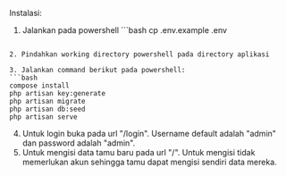 Instalasi:

1. Jalankan pada powershell ```bash
cp .env.example .env
```

2. Pindahkan working directory powershell pada directory aplikasi

3. Jalankan command berikut pada powershell:
```bash
compose install
php artisan key:generate
php artisan migrate
php artisan db:seed
php artisan serve
```

4. Untuk login buka pada url "/login". Username default adalah "admin" dan password adalah "admin".
5. Untuk mengisi data tamu baru pada url "/". Untuk mengisi tidak memerlukan akun sehingga tamu dapat mengisi sendiri data mereka.

